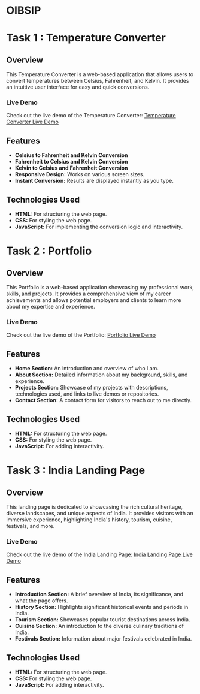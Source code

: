 # OIBSIP

# Task 1 : Temperature Converter

## Overview

This Temperature Converter is a web-based application that allows users to convert temperatures between Celsius, Fahrenheit, and Kelvin. It provides an intuitive user interface for easy and quick conversions.

### Live Demo

Check out the live demo of the Temperature Converter: [Temperature Converter Live Demo](https://oibsip-61fy.vercel.app/)

## Features

- **Celsius to Fahrenheit and Kelvin Conversion**
- **Fahrenheit to Celsius and Kelvin Conversion**
- **Kelvin to Celsius and Fahrenheit Conversion**
- **Responsive Design:** Works on various screen sizes.
- **Instant Conversion:** Results are displayed instantly as you type.

## Technologies Used

- **HTML:** For structuring the web page.
- **CSS:** For styling the web page.
- **JavaScript:** For implementing the conversion logic and interactivity.


# Task 2 : Portfolio

## Overview

This Portfolio is a web-based application showcasing my professional work, skills, and projects. It provides a comprehensive view of my career achievements and allows potential employers and clients to learn more about my expertise and experience.

### Live Demo

Check out the live demo of the Portfolio: [Portfolio Live Demo](https://oibsip-vr19.vercel.app/)

## Features

- **Home Section:** An introduction and overview of who I am.
- **About Section:** Detailed information about my background, skills, and experience.
- **Projects Section:** Showcase of my projects with descriptions, technologies used, and links to live demos or repositories.
- **Contact Section:** A contact form for visitors to reach out to me directly.

## Technologies Used

- **HTML:** For structuring the web page.
- **CSS:** For styling the web page.
- **JavaScript:** For adding interactivity.


# Task 3 :  India Landing Page

## Overview

This landing page is dedicated to showcasing the rich cultural heritage, diverse landscapes, and unique aspects of India. It provides visitors with an immersive experience, highlighting India's history, tourism, cuisine, festivals, and more.

### Live Demo

Check out the live demo of the India Landing Page: [India Landing Page Live Demo](https://oibsip-lac.vercel.app/)

## Features

- **Introduction Section:** A brief overview of India, its significance, and what the page offers.
- **History Section:** Highlights significant historical events and periods in India.
- **Tourism Section:** Showcases popular tourist destinations across India.
- **Cuisine Section:** An introduction to the diverse culinary traditions of India.
- **Festivals Section:** Information about major festivals celebrated in India.

## Technologies Used

- **HTML:** For structuring the web page.
- **CSS:** For styling the web page.
- **JavaScript:** For adding interactivity.
